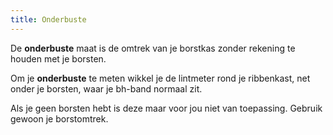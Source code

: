 ```yaml
---
title: Onderbuste
---
```


De **onderbuste** maat is de omtrek van je borstkas zonder rekening te houden met je borsten.

Om je **onderbuste** te meten wikkel je de lintmeter rond je ribbenkast, net onder je borsten, waar je bh-band normaal zit.

Als je geen borsten hebt is deze maar voor jou niet van toepassing. Gebruik gewoon je borstomtrek.